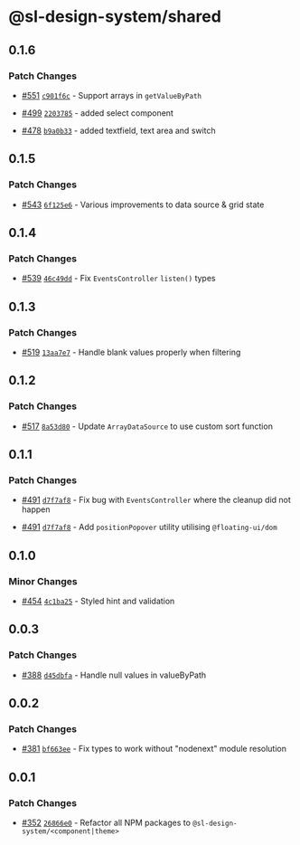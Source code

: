 # @sl-design-system/shared

## 0.1.6

### Patch Changes

- [#551](https://github.com/sl-design-system/components/pull/551) [`c901f6c`](https://github.com/sl-design-system/components/commit/c901f6c5409367d19f2ced63c486f820af834faf) - Support arrays in `getValueByPath`

- [#499](https://github.com/sl-design-system/components/pull/499) [`2203785`](https://github.com/sl-design-system/components/commit/22037855352e444362e42ebfebf9e6d1295bada1) - added select component

- [#478](https://github.com/sl-design-system/components/pull/478) [`b9a0b33`](https://github.com/sl-design-system/components/commit/b9a0b338b4e4047dbd809e501c163fa97a39130e) - added textfield, text area and switch

## 0.1.5

### Patch Changes

- [#543](https://github.com/sl-design-system/components/pull/543) [`6f125e6`](https://github.com/sl-design-system/components/commit/6f125e6886f85fcfb8521e656f682e7385fe8aff) - Various improvements to data source & grid state

## 0.1.4

### Patch Changes

- [#539](https://github.com/sl-design-system/components/pull/539) [`46c49dd`](https://github.com/sl-design-system/components/commit/46c49dd2e281d7efbeed40c9ee1e22b44265bc1a) - Fix `EventsController` `listen()` types

## 0.1.3

### Patch Changes

- [#519](https://github.com/sl-design-system/components/pull/519) [`13aa7e7`](https://github.com/sl-design-system/components/commit/13aa7e75e2f26262261dba498fde3412d4259939) - Handle blank values properly when filtering

## 0.1.2

### Patch Changes

- [#517](https://github.com/sl-design-system/components/pull/517) [`8a53d80`](https://github.com/sl-design-system/components/commit/8a53d800564073f7840a9f6365b234df3351c44f) - Update `ArrayDataSource` to use custom sort function

## 0.1.1

### Patch Changes

- [#491](https://github.com/sl-design-system/components/pull/491) [`d7f7af8`](https://github.com/sl-design-system/components/commit/d7f7af8908b83a5ff5f88400d44cb578eb51e7bb) - Fix bug with `EventsController` where the cleanup did not happen

- [#491](https://github.com/sl-design-system/components/pull/491) [`d7f7af8`](https://github.com/sl-design-system/components/commit/d7f7af8908b83a5ff5f88400d44cb578eb51e7bb) - Add `positionPopover` utility utilising `@floating-ui/dom`

## 0.1.0

### Minor Changes

- [#454](https://github.com/sl-design-system/components/pull/454) [`4c1ba25`](https://github.com/sl-design-system/components/commit/4c1ba250a5b5edc65a74c47b9fbd869324791f17) - Styled hint and validation

## 0.0.3

### Patch Changes

- [#388](https://github.com/sl-design-system/components/pull/388) [`d45dbfa`](https://github.com/sl-design-system/components/commit/d45dbfa4289439cdfba237190dbf910478f282db) - Handle null values in valueByPath

## 0.0.2

### Patch Changes

- [#381](https://github.com/sl-design-system/components/pull/381) [`bf663ee`](https://github.com/sl-design-system/components/commit/bf663eecbb5e1607562c94058002569d481298eb) - Fix types to work without "nodenext" module resolution

## 0.0.1

### Patch Changes

- [#352](https://github.com/sl-design-system/components/pull/352) [`26866e0`](https://github.com/sl-design-system/components/commit/26866e0eda550e6c17f37f0e9cb6a9d4302c06bb) - Refactor all NPM packages to `@sl-design-system/<component|theme>`

